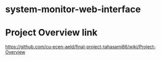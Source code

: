 # system-monitor-web-interface
# Project Overview link
https://github.com/cu-ecen-aeld/final-project-tahasami86/wiki/Project-Overview
